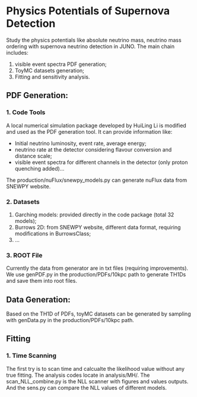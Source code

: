 # Physics Potentials of Supernova Detection

Study the physics potentials like absolute neutrino mass, neutrino mass ordering with supernova neutrino detection in JUNO. The main chain includes:

1. visible event spectra PDF generation;
2. ToyMC datasets generation;
3. Fitting and sensitivity analysis.

## PDF Generation:
### 1. Code Tools
A local numerical simulation package developed by HuiLing Li is modified and used as the PDF generation tool. It can provide information like:

- Initial neutrino luminosity, event rate, average energy;
- neutrino rate at the detector considering flavour conversion and distance scale;
- visible event spectra for different channels in the detector (only proton quenching added)...

The production/nuFlux/snewpy_models.py can generate nuFlux data from SNEWPY website.

### 2. Datasets
1. Garching models: provided directly in the code package (total 32 models);
2. Burrows 2D: from SNEWPY website, different data format, requiring modifications in BurrowsClass;
3. ...

### 3. ROOT File 
Currently the data from generator are in txt files (requiring improvements). We use genPDF.py in the production/PDFs/10kpc path to generate TH1Ds and save them into root files. 

## Data Generation:
Based on the TH1D of PDFs, toyMC datasets can be generated by sampling with genData.py in the production/PDFs/10kpc path.

## Fitting
### 1. Time Scanning
The first try is to scan time and calcualte the likelihood value without any true fitting. The analysis codes locate in analysis/MH/. The scan_NLL_combine.py is the NLL scanner with figures and values outputs. And the sens.py can compare the NLL values of different models.